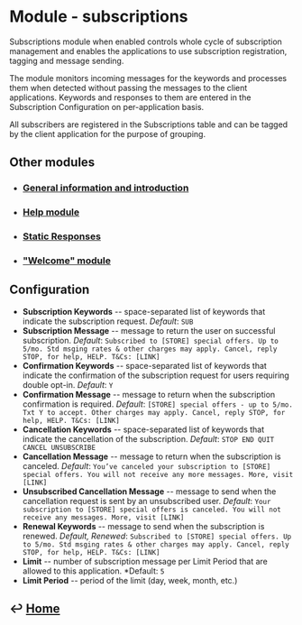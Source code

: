 Module - subscriptions
======================

Subscriptions module when enabled controls whole cycle of subscription
management and enables the applications to use subscription
registration, tagging and message sending.

The module monitors incoming messages for the keywords and processes
them when detected without passing the messages to the client
applications. Keywords and responses to them are entered in the
Subscription Configuration on per-application basis.

All subscribers are registered in the Subscriptions table and can be
tagged by the client application for the purpose of grouping.

Other modules
-------------

- ### [General information and introduction](https://github.com/RecessMobile/API/tree/master/sections/modules/module-general.md)

- ### [Help module](https://github.com/RecessMobile/API/tree/master/sections/modules/module-help.md)

- ### [Static Responses](https://github.com/RecessMobile/API/tree/master/sections/modules/module-static-respones.md)

- ### ["Welcome" module](https://github.com/RecessMobile/API/tree/master/sections/modules/module-welcome.md)


Configuration
-------------

-   **Subscription Keywords** -- space-separated list of keywords that
    indicate the subscription request. *Default*: `SUB`
-   **Subscription Message** -- message to return the user on successful
    subscription. *Default*: `Subscribed to [STORE] special offers. Up to
    5/mo. Std msging rates & other charges may apply. Cancel, reply
    STOP, for help, HELP. T&Cs: [LINK]`
-   **Confirmation Keywords** -- space-separated list of keywords that
    indicate the confirmation of the subscription request for users requiring double opt-in.
    *Default*: `Y`
-   **Confirmation Message** -- message to return when the subscription
    confirmation is required. *Default*: `[STORE] special offers - up to
    5/mo. Txt Y to accept. Other charges may apply. Cancel, reply STOP,
    for help, HELP. T&Cs: [LINK]`
-   **Cancellation Keywords** -- space-separated list of keywords that
    indicate the cancellation of the subscription. *Default*: `STOP END
    QUIT CANCEL UNSUBSCRIBE`
-   **Cancellation Message** -- message to return when the subscription is
    canceled. *Default*: `You’ve canceled your subscription to [STORE]
    special offers. You will not receive any more messages. More, visit
    [LINK]`
-   **Unsubscribed Cancellation Message** -- message to send when the
    cancellation request is sent by an unsubscribed user. *Default*: `Your
    subscription to [STORE] special offers is canceled. You will not
    receive any messages. More, visit [LINK]`
-   **Renewal Keywords** -- message to send when the subscription is renewed.
    *Default, Renewed*: `Subscribed to [STORE] special offers. Up to 5/mo.
    Std msging rates & other charges may apply. Cancel, reply STOP, for
    help, HELP. T&Cs: [LINK]`
-   **Limit** -- number of subscription message per Limit Period that are
    allowed to this application. *Default: `5`
-   **Limit Period** -- period of the limit (day, week, month, etc.)


&#8617; [Home](https://github.com/RecessMobile/API)
--------------
